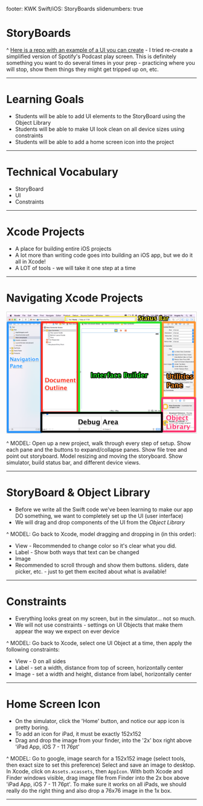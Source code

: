 footer: KWK Swift/iOS: StoryBoards
slidenumbers: true

# StoryBoards

^ [Here is a repo with an example of a UI you can create](https://github.com/turingschool-projects/storyboard-sample/tree/master) - I tried re-create a simplified version of Spotify's Podcast play screen. This is definitely something you want to do several times in your prep - practicing where you will stop, show them things they might get tripped up on, etc.

---

# Learning Goals

* Students will be able to add UI elements to the StoryBoard using the Object Library
* Students will be able to make UI look clean on all device sizes using constraints
* Students will be able to add a home screen icon into the project
---

# Technical Vocabulary

* StoryBoard
* UI
* Constraints

---

# Xcode Projects

* A place for building entire iOS projects
* A lot more than writing code goes into building an iOS app, but we do it all in Xcode!
* A LOT of tools - we will take it one step at a time

---

# Navigating Xcode Projects

![inline](slide_images/xcode-project-nav.png)

^ MODEL: Open up a new project, walk through every step of setup. Show each pane and the buttons to expand/collapse panes. Show file tree and point out storyboard. Model resizing and moving the storyboard. Show simulator, build status bar, and different device views.

---

# StoryBoard & Object Library

* Before we write all the Swift code we've been learning to make our app DO something, we want to completely set up the UI (user interface)
* We will drag and drop components of the UI from the _Object Library_

^ MODEL: Go back to Xcode, model dragging and dropping in (in this order):
- View - Recommended to change color so it's clear what you did.
- Label - Show both ways that text can be changed
- Image
- Recommended to scroll through and show them buttons. sliders, date picker, etc. - just to get them excited about what is available!

---

# Constraints

* Everything looks great on my screen, but in the simulator... not so much.
* We will not use constraints - settings on UI Objects that make them appear the way we expect on ever device

^ MODEL: Go back to Xcode, select one UI Object at a time, then apply the following constraints:
- View - 0 on all sides
- Label - set a width, distance from top of screen, horizontally center
- Image - set a width and height, distance from label, horizontally center

---

# Home Screen Icon

* On the simulator, click the 'Home' button, and notice our app icon is pretty boring.
* To add an icon for iPad, it must be exactly 152x152
* Drag and drop the image from your finder, into the '2x' box right above 'iPad App, iOS 7 - 11 76pt'

^ MODEL: Go to google, image search for a 152x152 image (select tools, then exact size to set this preference) Select and save an image to desktop. In Xcode, click on `Assets.xcassets`, then `AppIcon`. With both Xcode and Finder windows visible, drag image file from Finder into the 2x box above 'iPad App, iOS 7 - 11 76pt'. To make sure it works on all iPads, we should really do the right thing and also drop a 76x76 image in the 1x box.

---
